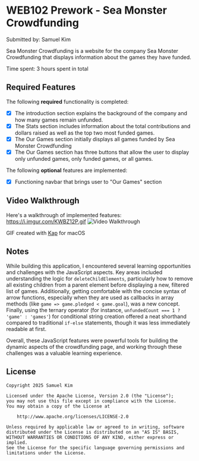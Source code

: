 # WEB102 Prework - Sea Monster Crowdfunding

Submitted by: Samuel Kim

Sea Monster Crowdfunding is a website for the company Sea Monster Crowdfunding that displays information about the games they have funded.

Time spent: 3 hours spent in total

## Required Features

The following **required** functionality is completed:

* [X] The introduction section explains the background of the company and how many games remain unfunded.
* [X] The Stats section includes information about the total contributions and dollars raised as well as the top two most funded games.
* [X] The Our Games section initially displays all games funded by Sea Monster Crowdfunding
* [X] The Our Games section has three buttons that allow the user to display only unfunded games, only funded games, or all games.

The following **optional** features are implemented:

* [X] Functioning navbar that brings user to "Our Games" section

## Video Walkthrough

Here's a walkthrough of implemented features:
https://i.imgur.com/KWBZ12P.gif
![Video Walkthrough](https://i.imgur.com/KWBZ12P.gif)

GIF created with [Kap](https://getkap.co/) for macOS

## Notes

While building this application, I encountered several learning opportunities and challenges with the JavaScript aspects. Key areas included understanding the logic for `deleteChildElements`, particularly how to remove all existing children from a parent element before displaying a new, filtered list of games. Additionally, getting comfortable with the concise syntax of arrow functions, especially when they are used as callbacks in array methods (like `game => game.pledged < game.goal`), was a new concept. Finally, using the ternary operator (for instance, `unfundedCount === 1 ? 'game' : 'games'`) for conditional string creation offered a neat shorthand compared to traditional `if-else` statements, though it was less immediately readable at first.

Overall, these JavaScript features were powerful tools for building the dynamic aspects of the crowdfunding page, and working through these challenges was a valuable learning experience.

## License

    Copyright 2025 Samuel Kim

    Licensed under the Apache License, Version 2.0 (the "License");
    you may not use this file except in compliance with the License.
    You may obtain a copy of the License at

        http://www.apache.org/licenses/LICENSE-2.0

    Unless required by applicable law or agreed to in writing, software
    distributed under the License is distributed on an "AS IS" BASIS,
    WITHOUT WARRANTIES OR CONDITIONS OF ANY KIND, either express or implied.
    See the License for the specific language governing permissions and
    limitations under the License.
